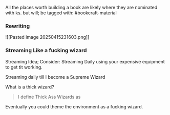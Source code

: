 
All the places worth building a book are likely where they are nominated with ks. but will; be tagged with: #bookcraft-material


### Rewriting


![[Pasted image 20250415231603.png]]
> 



### Streaming Like a fucking wizard

Streaming Idea;  Consider: Streaming Daily using your expensive equipment to get tit working. 

Streaming daily till I become a Supreme Wizard

What is a thick wizard?
> I define Thick Ass Wizards as 

Eventually you could theme the environment as a fucking wizard.



